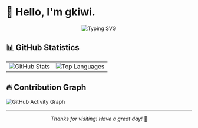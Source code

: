 # 👋 Hello, I'm gkiwi.

<div align="center">

![Typing SVG](https://readme-typing-svg.herokuapp.com?font=Fira+Code&pause=1000&color=36BCF7&center=true&vCenter=true&width=435&lines=Claude+Code+YYDS&&repeat=false)

<!-- [![GitHub followers](https://img.shields.io/github/followers/bugkiwi?label=Follow&style=social)](https://github.com/bugkiwi)
[![GitHub stars](https://img.shields.io/github/stars/bugkiwi?label=Stars&style=social)](https://github.com/bugkiwi) -->

</div>

## 📊 GitHub Statistics

<div align="center">

<table>
<tr>
<td valign="top"><img src="https://github-readme-stats.vercel.app/api?username=bugkiwi&show_icons=true&theme=radical&hide_border=true&bg_color=0D1117" alt="GitHub Stats"/></td>
<td valign="top"><img src="https://github-readme-stats.vercel.app/api/top-langs/?username=bugkiwi&layout=compact&theme=radical&hide_border=true&bg_color=0D1117" alt="Top Languages"/></td>
</tr>
</table>

</div>

## 🔥 Contribution Graph

![GitHub Activity Graph](https://github-readme-activity-graph.vercel.app/graph?username=bugkiwi&theme=react-dark&hide_border=true&bg_color=0D1117)


---

<div align="center">

*Thanks for visiting! Have a great day!* 🌟

</div>
